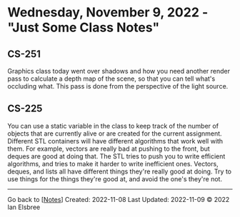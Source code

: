 # Wednesday, November 9, 2022 - "Just Some Class Notes"

## CS-251

Graphics class today went over shadows and how you need another render pass to calculate a depth map of the scene, so that you can tell what's occluding what. This pass is done from the perspective of the light source.

## CS-225

You can use a static variable in the class to keep track of the number of objects that are currently alive or are created for the current assignment.
Different STL containers will have different algorithms that work well with them. For example, vectors are really bad at pushing to the front, but deques are good at doing that. The STL tries to push you to write efficient algorithms, and tries to make it harder to write inefficient ones. Vectors, deques, and lists all have different things they're really good at doing. Try to use things for the things they're good at, and avoid the one's they're not.

---
Go back to [[Notes]]
Created: 2022-11-08
Last Updated: 2022-11-09
© 2022 Ian Elsbree

[//begin]: # "Autogenerated link references for markdown compatibility"
[Notes]: ../Notes "Notes"
[//end]: # "Autogenerated link references"
